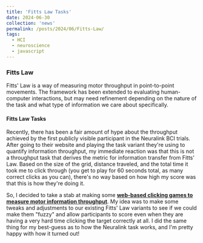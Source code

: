```yaml
---
title: 'Fitts Law Tasks'
date: 2024-06-30
collection: 'news'
permalink: /posts/2024/06/Fitts-Law/
tags:
  - HCI
  - neuroscience
  - javascript
---
```


### Fitts Law ###
Fitts' Law is a way of measuring motor throughput in point-to-point movements. The framework has been extended to evaluating human-computer interactions, but may need refinement depending on the nature of the task and what type of information we care about specifically. 

#### Fitts Law Tasks #### 
Recently, there has been a fair amount of hype about the throughput achieved by the first publicly visible participant in the Neuralink BCI trials. After going to their website and playing the task variant they're using to quantify information throughput, my immediate reaction was that this is not a throughput task that derives the metric for information transfer from Fitts' Law. Based on the size of the grid, distance traveled, and the total time it took me to click through (you get to play for 60 seconds total, as many correct clicks as you can), there's no way based on how high my score was that this is how they're doing it.  

So, I decided to take a stab at making some **[web-based clicking games to measure motor information throughput](https://fitts-law-js.glitch.me)**. My idea was to make some tweaks and adjustments to our existing Fitts' Law variants to see if we could make them "fuzzy" and allow participants to score even when they are having a very hard time clicking the target correctly at all. I did the same thing for my best-guess as to how the Neuralink task works, and I'm pretty happy with how it turned out! 
  